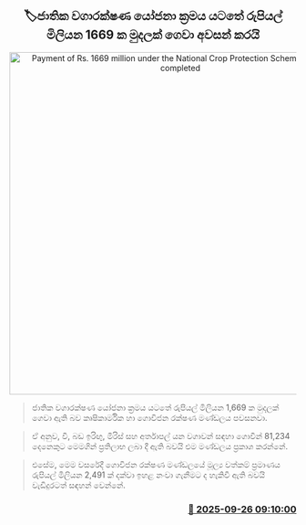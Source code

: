 <p align='center'><b><h2 align='center' title='Payment of Rs. 1669 million under the National Crop Protection Scheme has been completed'>🏷ජාතික වගාරක්ෂණ යෝජනා ක්‍රමය යටතේ රුපියල් මිලියන 1669 ක මුදලක් ගෙවා අවසන් කරයි</h2></b></p>
<p align='center'><img src='https://helakuru.sgp1.cdn.digitaloceanspaces.com/esana/images/lib/kuburu-dry.jpg' width='600' alt='Payment of Rs. 1669 million under the National Crop Protection Scheme has been completed'></p>

> ජාතික වගාරක්ෂණ යෝජනා ක්‍රමය යටතේ රුපියල් මිලියන 1,669 ක මුදලක් ගෙවා ඇති බව කෘෂිකාර්මික හා ගොවිජන රක්ෂණ මණ්ඩලය පවසනවා.

> ඒ අනුව, වී, බඩ ඉරිඟු, මිරිස් සහ අර්තාපල් යන වගාවන් සඳහා ගොවීන් 81,234 දෙනෙකුට මෙමගින් ප්‍රතිලාභ ලබා දී ඇති බවයි එම මණ්ඩලය ප්‍රකාශ කරන්නේ.

> එසේම, මෙම වසරේදී ගොවිජන රක්ෂණ මණ්ඩලයේ මූල්‍ය වත්කම් ප්‍රමාණය රුපියල් මිලියන 2,491 ක් දක්වා ඉහළ නංවා ගැනීමට ද හැකිවී ඇති බවයි වැඩිදුරටත් සඳහන් වෙන්නේ.



<h3 align='right'><a href='https://www.helakuru.lk/esana/p/113981/'>📅 2025-09-26 09:10:00</a></h3>
